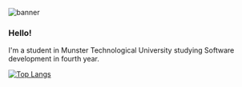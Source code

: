 ![banner](https://user-images.githubusercontent.com/44726497/95476051-c163bb00-097e-11eb-87d0-c357ce904f6a.png)

### Hello! 

I'm a student in Munster Technological University studying Software development in fourth year.

[![Top Langs](https://github-readme-stats.vercel.app/api/top-langs/?username=FurfurV&layout=compact&theme=vue-dark)](https://github.com/FurfurV/github-readme-stats)


<!--
**FurfurV/FurfurV** is a ✨ _special_ ✨ repository because its `README.md` (this file) appears on your GitHub profile.

Here are some ideas to get you started:

- 🔭 I’m currently working on ...
- 🌱 I’m currently learning ...
- 👯 I’m looking to collaborate on ...
- 🤔 I’m looking for help with ...
- 💬 Ask me about ...
- 📫 How to reach me: ...
- 😄 Pronouns: ...
- ⚡ Fun fact: ...
-->
